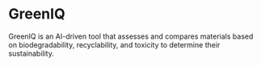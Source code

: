 # GreenIQ
GreenIQ is an AI-driven tool that assesses and compares materials based on biodegradability, recyclability, and toxicity to determine their sustainability.
